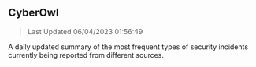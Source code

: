 ## CyberOwl 
> Last Updated 06/04/2023 01:56:49 


A daily updated summary of the most frequent types of security incidents currently being reported from different sources.

